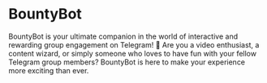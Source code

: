 # BountyBot
BountyBot is your ultimate companion in the world of interactive and rewarding group engagement on Telegram! 🤖  Are you a video enthusiast, a content wizard, or simply someone who loves to have fun with your fellow Telegram group members? BountyBot is here to make your experience more exciting than ever.

